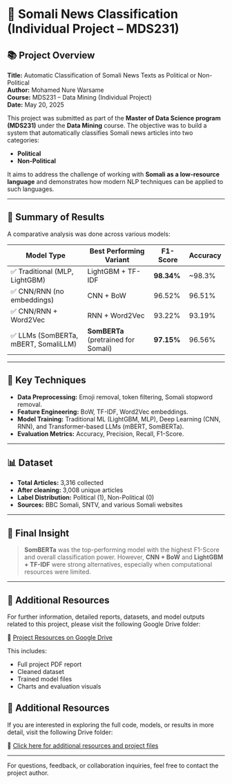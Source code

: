 
# 📰 Somali News Classification (Individual Project – MDS231)

## 📚 Project Overview

**Title:** Automatic Classification of Somali News Texts as Political or Non-Political  
**Author:** Mohamed Nure Warsame  
**Course:** MDS231 – Data Mining (Individual Project)  
**Date:** May 20, 2025

This project was submitted as part of the **Master of Data Science program (MDS231)** under the **Data Mining** course. The objective was to build a system that automatically classifies Somali news articles into two categories:

- **Political**
- **Non-Political**

It aims to address the challenge of working with **Somali as a low-resource language** and demonstrates how modern NLP techniques can be applied to such languages.

---

## 📝 Summary of Results

A comparative analysis was done across various models:

| Model Type                          | Best Performing Variant            | F1-Score  | Accuracy |
|-------------------------------------|------------------------------------|-----------|----------|
| ✅ Traditional (MLP, LightGBM)      | LightGBM + TF-IDF                  | **98.34%**| ~98.3%   |
| ✅ CNN/RNN (no embeddings)         | CNN + BoW                          | 96.52%    | 96.51%   |
| ✅ CNN/RNN + Word2Vec              | RNN + Word2Vec                     | 93.22%    | 93.19%   |
| ✅ LLMs (SomBERTa, mBERT, SomaliLLM)| **SomBERTa** (pretrained for Somali) | **97.15%**| 96.56%   |

---

## 🧪 Key Techniques

- **Data Preprocessing:** Emoji removal, token filtering, Somali stopword removal.
- **Feature Engineering:** BoW, TF-IDF, Word2Vec embeddings.
- **Model Training:** Traditional ML (LightGBM, MLP), Deep Learning (CNN, RNN), and Transformer-based LLMs (mBERT, SomBERTa).
- **Evaluation Metrics:** Accuracy, Precision, Recall, F1-Score.

---

## 📊 Dataset

- **Total Articles:** 3,316 collected  
- **After cleaning:** 3,008 unique articles  
- **Label Distribution:** Political (1), Non-Political (0)  
- **Sources:** BBC Somali, SNTV, and various Somali websites

---

## 🧠 Final Insight

> **SomBERTa** was the top-performing model with the highest F1-Score and overall classification power. However, **CNN + BoW** and **LightGBM + TF-IDF** were strong alternatives, especially when computational resources were limited.

---

## 🔗 Additional Resources

For further information, detailed reports, datasets, and model outputs related to this project, please visit the following Google Drive folder:

🔗 [Project Resources on Google Drive](https://drive.google.com/drive/folders/1D1jLZ6geD24eXvQhMWtKdjVorvLDCsNS)

This includes:
- Full project PDF report
- Cleaned dataset
- Trained model files
- Charts and evaluation visuals

## 📂 Additional Resources

If you are interested in exploring the full code, models, or results in more detail, visit the following Drive folder:

🔗 [Click here for additional resources and project files](https://drive.google.com/drive/folders/1D1jLZ6geD24eXvQhMWtKdjVorvLDCsNS)

---

For questions, feedback, or collaboration inquiries, feel free to contact the project author.
